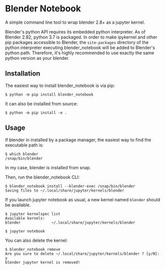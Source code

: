 # Blender Notebook

A simple command line tool to wrap blender 2.8+ as a jupyter kernel.

Blender's python API requires its embedded python interpreter. As of Blender 2.82, python 3.7 is packaged. In order to make ipykernel and other pip packages accessible to Blender, the `site-packages` directory of the python interpreter executing blender_notebook will be added to Blender's python path. Therefore, it's highly recommended to use exactly the same python version as your blender.

## Installation

The easiest way to install blender_notebook is via pip:
```
$ python -m pip install blender_notebook
```

It can also be installed from source:
```
$ python -m pip install -e .
```

## Usage

If blender in installed by a package manager, the easiest way to find the executable path is:
```
$ which blender
/snap/bin/blender
```
In my case, blender is installed from snap.

Then, run the blender_notebook CLI:
```
$ blender_notebook install --blender-exec /snap/bin/blender
Saving files to ~/.local/share/jupyter/kernels/blender
```
If you launch jupyter notebook as usual, a new kernel named `blender` should be available.
```
$ jupyter kernelspec list
Available kernels:
blender              ~/.local/share/jupyter/kernels/blender

$ jupyter notebook
```

You can also delete the kernel:
```
$ blender_notebook remove
Are you sure to delete ~/.local/share/jupyter/kernels/blender ? [y/N]: y
blender jupyter kernel is removed!
```